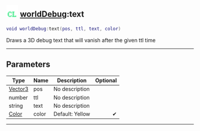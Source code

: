 ## <img src="../../.gitbook/assets/client.png" width="32" height="32" /> [worldDebug](../worlddebug/README.md):text

```lua
void worldDebug:text(pos, ttl, text, color)
```

Draws a 3D debug text that will vanish after the given ttl time<br>

-----------------
## Parameters

| Type   | Name | Description | Optional |
| ------ | ---- | ----------- | -------: |
| [Vector3](../vector3/README.md) | pos | No description |  |
| number | ttl | No description |  |
| string | text | No description |  |
| [Color](../color/README.md) | color | Default: Yellow | ✔ |


--------